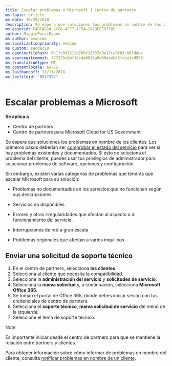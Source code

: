 ```yaml
---
title: Escalar problemas a Microsoft | Centro de partners
ms.topic: article
ms.date: 10/29/2018
description: Se espera que soluciones los problemas en nombre de los clientes. Sin embargo, hay varias categorías de problemas que tendrás que escalar Microsoft para su solución.
ms.assetid: F4BFAB24-2CC6-4F77-AC54-2A29ECE97F0E
author: MaggiePucciEvans
ms.author: evansma
ms.localizationpriority: medium
ms.custom: seodec18
ms.openlocfilehash: 0c1fc091212d70bf18337a9e17cc8f83cb61d4ae
ms.sourcegitcommit: 777225c8bf16e4a8811a9d88aceb45fcba1cd959
ms.translationtype: MT
ms.contentlocale: es-ES
ms.lasthandoff: 12/11/2018
ms.locfileid: "8917357"
---
```

# <a name="escalate-problems-to-microsoft"></a>Escalar problemas a Microsoft

**Se aplica a**

-  Centro de partners
-  Centro de partners para Microsoft Cloud for US Government


Se espera que soluciones los problemas en nombre de los clientes. Los primeros pasos deberían ser [comprobar el estado del servicio](check-service-health.md) para ver si hay problemas existentes y documentados. Si esto no soluciona el problema del cliente, puedes usar tus privilegios de administrador para solucionar problemas de software, opciones y configuración.

Sin embargo, existen varias categorías de problemas que tendrás que escalar Microsoft para su solución:

-   Problemas no documentados en los servicios que no funcionan según sus descripciones.

-   Servicios no disponibles

-   Errores y otras irregularidades que afectan al aspecto o al funcionamiento del servicio.

-   Interrupciones de red a gran escala

-   Problemas regionales que afectan a varios inquilinos

## <a name="submit-a-support-request"></a>Enviar una solicitud de soporte técnico

1. En el centro de partners, selecciona **los clientes**.
2. Selecciona al cliente que necesita la compatibilidad.
3. Seleccione la **administración del servicio** y **solicitudes de servicio**.
4. Selecciona la **nueva solicitud** y, a continuación, selecciona **Microsoft Office 365**.
5. Se toman el portal de Office 365, donde debes iniciar sesión con tus credenciales de centro de partners.
6. Selecciona el **soporte técnico**, **nueva solicitud de servicio** del menú de la izquierda.
7. Seleccione el tema de soporte técnico.

>[!NOTE]
>Es importante iniciar desde el centro de partners para que se mantiene la relación entre partners y clientes. 


Para obtener información sobre cómo informar de problemas en nombre del cliente, consulta [notificar problemas en nombre de un cliente](report-problems-on-behalf-of-a-customer.md).

 

 



